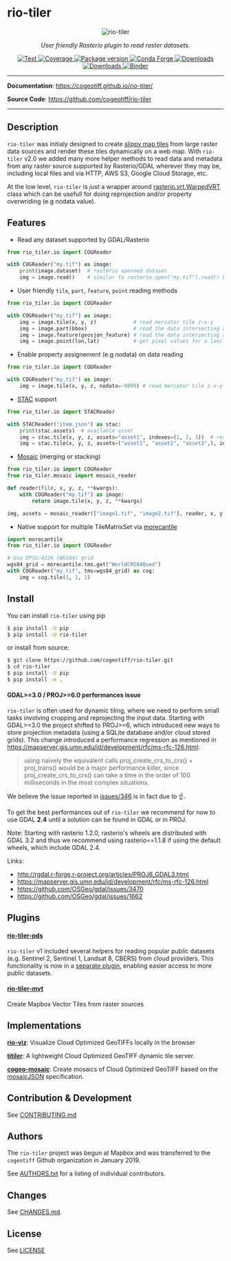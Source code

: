 # rio-tiler

<p align="center">
  <img src="https://user-images.githubusercontent.com/10407788/88133997-77560f00-cbb1-11ea-874c-a8f1d123a9df.jpg" style="max-width: 800px;" alt="rio-tiler"></a>
</p>
<p align="center">
  <em>User friendly Rasterio plugin to read raster datasets.</em>
</p>
<p align="center">
  <a href="https://github.com/cogeotiff/rio-tiler/actions?query=workflow%3ACI" target="_blank">
      <img src="https://github.com/cogeotiff/rio-tiler/workflows/CI/badge.svg" alt="Test">
  </a>
  <a href="https://codecov.io/gh/cogeotiff/rio-tiler" target="_blank">
      <img src="https://codecov.io/gh/cogeotiff/rio-tiler/branch/master/graph/badge.svg" alt="Coverage">
  </a>
  <a href="https://pypi.org/project/rio-tiler" target="_blank">
      <img src="https://img.shields.io/pypi/v/rio-tiler?color=%2334D058&label=pypi%20package" alt="Package version">
  </a>
  <a href="https://anaconda.org/conda-forge/rio-tiler" target="_blank">
      <img src="https://img.shields.io/conda/v/conda-forge/rio-tiler.svg" alt="Conda Forge">
  </a>
  <a href="https://pypistats.org/packages/rio-tiler" target="_blank">
      <img src="https://img.shields.io/pypi/dm/rio-tiler.svg" alt="Downloads">
  </a>
  <a href="https://github.com/cogeotiff/rio-tiler/blob/master/LICENSE.txt" target="_blank">
      <img src="https://img.shields.io/github/license/cogeotiff/rio-tiler.svg" alt="Downloads">
  </a>
  <a href="https://mybinder.org/v2/gh/cogeotiff/rio-tiler/master?filepath=docs%2Fexamples%2F" target="_blank" alt="Binder">
      <img src="https://mybinder.org/badge_logo.svg" alt="Binder">
  </a>
</p>

---

**Documentation**: <a href="https://cogeotiff.github.io/rio-tiler/" target="_blank">https://cogeotiff.github.io/rio-tiler/</a>

**Source Code**: <a href="https://github.com/cogeotiff/rio-tiler" target="_blank">https://github.com/cogeotiff/rio-tiler</a>

---

## Description

`rio-tiler` was initialy designed to create [slippy map
tiles](https://en.wikipedia.org/wiki/Tiled_web_map) from large raster data
sources and render these tiles dynamically on a web map. With `rio-tiler` v2.0 we added many more helper methods to read
data and metadata from any raster source supported by Rasterio/GDAL wherever
they may be, including local files and via HTTP, AWS S3, Google Cloud Storage,
etc.

At the low level, `rio-tiler` is *just* a wrapper around [rasterio.vrt.WarpedVRT](https://github.com/mapbox/rasterio/blob/5b76d05fb374e64602166d6cd880c38424fad39b/rasterio/vrt.py#L15) class which can be usefull for doing reprojection and/or property overwriding (e.g nodata value).

## Features

- Read any dataset supported by GDAL/Rasterio

```python
from rio_tiler.io import COGReader

with COGReader("my.tif") as image:
    print(image.dataset)  # rasterio openned dataset
    img = image.read()    # similar to rasterio.open("my.tif").read() but returns a rio_tiler.models.ImageData object
```

- User friendly `tile`, `part`, `feature`, `point` reading methods

```python
from rio_tiler.io import COGReader

with COGReader("my.tif") as image:
    img = image.tile(x, y, z)            # read mercator tile z-x-y
    img = image.part(bbox)               # read the data intersecting a bounding box
    img = image.feature(geosjon_feature) # read the data intersecting a geojson feature
    img = image.point(lon,lat)           # get pixel values for a lon/lat coordinates
```

- Enable property assignement (e.g nodata) on data reading

```python
from rio_tiler.io import COGReader

with COGReader("my.tif") as image:
    img = image.tile(x, y, z, nodata=-9999) # read mercator tile z-x-y
```

- [STAC](https://github.com/radiantearth/stac-spec) support

```python
from rio_tiler.io import STACReader

with STACReader("item.json") as stac:
    print(stac.assets)  # available asset
    img = stac.tile(x, y, z, assets="asset1", indexes=(1, 2, 3))  # read tile for asset1 and indexes 1,2,3
    img = stac.tile(x, y, z, assets=("asset1", "asset2", "asset3",), indexes=(1,))  # create an image from assets 1,2,3 using their first band
```

- [Mosaic](https://cogeotiff.github.io/rio-tiler/mosaic/) (merging or stacking)

```python
from rio_tiler.io import COGReader
from rio_tiler.mosaic import mosaic_reader

def reader(file, x, y, z, **kwargs):
    with COGReader("my.tif") as image:
        return image.tile(x, y, z, **kwargs)

img, assets = mosaic_reader(["image1.tif", "image2.tif"], reader, x, y, z)
```

- Native support for multiple TileMatrixSet via [morecantile](https://developmentseed.org/morecantile/)

```python
import morecantile
from rio_tiler.io import COGReader

# Use EPSG:4326 (WGS84) grid
wgs84_grid = morecantile.tms.get("WorldCRS84Quad")
with COGReader("my.tif", tms=wgs84_grid) as cog:
    img = cog.tile(1, 1, 1)
```

## Install

You can install `rio-tiler` using pip

```bash
$ pip install -U pip
$ pip install -U rio-tiler
```

or install from source:

```bash
$ git clone https://github.com/cogeotiff/rio-tiler.git
$ cd rio-tiler
$ pip install -U pip
$ pip install -e .
```

#### GDAL>=3.0 / PROJ>=6.0 performances issue

`rio-tiler` is often used for dynamic tiling, where we need to perform small tasks involving cropping and reprojecting the input data. Starting with GDAL>=3.0 the project shifted to PROJ>=6, which introduced new ways to store projection metadata (using a SQLite database and/or cloud stored grids). This change introduced a performance regression as mentioned in https://mapserver.gis.umn.edu/id/development/rfc/ms-rfc-126.html:

> using naively the equivalent calls proj_create_crs_to_crs() + proj_trans() would be a major performance killer, since proj_create_crs_to_crs() can take a time in the order of 100 milliseconds in the most complex situations.

We believe the issue reported in [issues/346](https://github.com/cogeotiff/rio-tiler/issues/346) is in fact due to :point_up:.

To get the best performances out of `rio-tiler` we recommend for now to use GDAL **2.4** until a solution can be found in GDAL or in PROJ.

Note: Starting with rasterio 1.2.0, rasterio's wheels are distributed with GDAL 3.2 and thus we recommend using rasterio==1.1.8 if using the default wheels, which include GDAL 2.4.

Links:

- http://rgdal.r-forge.r-project.org/articles/PROJ6_GDAL3.html
- https://mapserver.gis.umn.edu/id/development/rfc/ms-rfc-126.html
- https://github.com/OSGeo/gdal/issues/3470
- https://github.com/OSGeo/gdal/issues/1662


## Plugins

#### [**rio-tiler-pds**][rio-tiler-pds]

[rio-tiler-pds]: https://github.com/cogeotiff/rio-tiler-pds

`rio-tiler` v1 included several helpers for reading popular public datasets (e.g. Sentinel 2, Sentinel 1, Landsat 8, CBERS) from cloud providers. This functionality is now in a [separate plugin][rio-tiler-pds], enabling easier access to more public datasets.

#### [**rio-tiler-mvt**][rio-tiler-mvt]

Create Mapbox Vector Tiles from raster sources

[rio-tiler-mvt]: https://github.com/cogeotiff/rio-tiler-mvt

## Implementations

[**rio-viz**][rio-viz]: Visualize Cloud Optimized GeoTIFFs locally in the browser

[**titiler**][titiler]: A lightweight Cloud Optimized GeoTIFF dynamic tile server.

[**cogeo-mosaic**][cogeo-mosaic]: Create mosaics of Cloud Optimized GeoTIFF based on the [mosaicJSON][mosaicjson_spec] specification.

[rio-viz]: https://github.com/developmentseed/rio-viz
[titiler]: https://github.com/developmentseed/titiler
[cogeo-mosaic]: https://github.com/developmentseed/cogeo-mosaic
[mosaicjson_spec]: https://github.com/developmentseed/mosaicjson-spec

## Contribution & Development

See [CONTRIBUTING.md](https://github.com/cogeotiff/rio-tiler/blob/master/CONTRIBUTING.md)

## Authors

The `rio-tiler` project was begun at Mapbox and was transferred to the `cogeotiff` Github organization in January 2019.

See [AUTHORS.txt](https://github.com/cogeotiff/rio-tiler/blob/master/AUTHORS.txt) for a listing of individual contributors.

## Changes

See [CHANGES.md](https://github.com/cogeotiff/rio-tiler/blob/master/CHANGES.md).

## License

See [LICENSE](https://github.com/cogeotiff/rio-tiler/blob/master/LICENSE)
